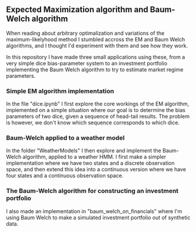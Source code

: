 ## Expected Maximization algorithm and Baum-Welch algorithm

When reading about arbitrary optimalization and variations of the maximum-likelyhood method I stumbled accross the EM and Baum Welch algorithms, and I thought I'd experiment with them and see how they work.

In this repository I have made three small applications using these, from a very simple dice bias-parameter system to an investment portfolio implementing the Baum Welch algorithm to try to estimate market regime parameters.

### Simple EM algorithm implementation

In the file "dice.ipynb" I first explore the core workings of the EM algorithm, implemented on a simple situation where our goal is to determine the bias parameters of two dice, given a sequence of head-tail results. The problem is however, we don't know which sequence corresponds to which dice.

### Baum-Welch applied to a weather model

In the folder "WeatherModels" I then explore and implement the Baum-Welch algorithm, applied to a weather HMM. I first make a simpler implementation where we have two states and a discrete observation space, and then extend this idea into a continuous version where we have four states and a continuous observation space.

### The Baum-Welch algorithm for constructing an investment portfolio

I also made an implementation in "baum_welch_on_financials" where I'm using Baum Welch to make a simulated investment portfolio out of synthetic data.